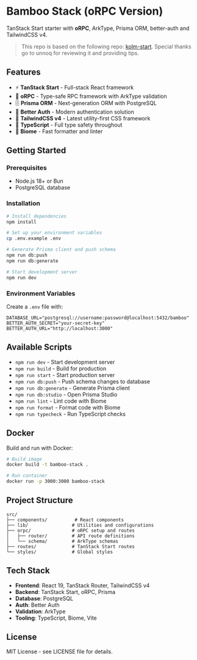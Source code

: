 # Bamboo Stack (oRPC Version)

TanStack Start starter with **oRPC**, ArkType, Prisma ORM, better-auth and TailwindCSS v4.

> This repo is based on the following repo: [kolm-start](https://github.com/kolm-start).
Special thanks go to unnoq for reviewing it and providing tips.

## Features

- ⚡ **TanStack Start** - Full-stack React framework
- 🔗 **oRPC** - Type-safe RPC framework with ArkType validation
- 🗄️ **Prisma ORM** - Next-generation ORM with PostgreSQL
- 🔐 **Better Auth** - Modern authentication solution
- 🎨 **TailwindCSS v4** - Latest utility-first CSS framework
- 📝 **TypeScript** - Full type safety throughout
- 🧹 **Biome** - Fast formatter and linter

## Getting Started

### Prerequisites

- Node.js 18+ or Bun
- PostgreSQL database

### Installation

```bash
# Install dependencies
npm install

# Set up your environment variables
cp .env.example .env

# Generate Prisma client and push schema
npm run db:push
npm run db:generate

# Start development server
npm run dev
```

### Environment Variables

Create a `.env` file with:

```env
DATABASE_URL="postgresql://username:password@localhost:5432/bamboo"
BETTER_AUTH_SECRET="your-secret-key"
BETTER_AUTH_URL="http://localhost:3000"
```

## Available Scripts

- `npm run dev` - Start development server
- `npm run build` - Build for production
- `npm run start` - Start production server
- `npm run db:push` - Push schema changes to database
- `npm run db:generate` - Generate Prisma client
- `npm run db:studio` - Open Prisma Studio
- `npm run lint` - Lint code with Biome
- `npm run format` - Format code with Biome
- `npm run typecheck` - Run TypeScript checks

## Docker

Build and run with Docker:

```bash
# Build image
docker build -t bamboo-stack .

# Run container
docker run -p 3000:3000 bamboo-stack
```

## Project Structure

```
src/
├── components/          # React components
├── lib/                # Utilities and configurations
├── orpc/               # oRPC setup and routes
│   ├── router/         # API route definitions
│   └── schema/         # ArkType schemas
├── routes/             # TanStack Start routes
└── styles/             # Global styles
```

## Tech Stack

- **Frontend**: React 19, TanStack Router, TailwindCSS v4
- **Backend**: TanStack Start, oRPC, Prisma
- **Database**: PostgreSQL
- **Auth**: Better Auth
- **Validation**: ArkType
- **Tooling**: TypeScript, Biome, Vite

## License

MIT License - see LICENSE file for details.
